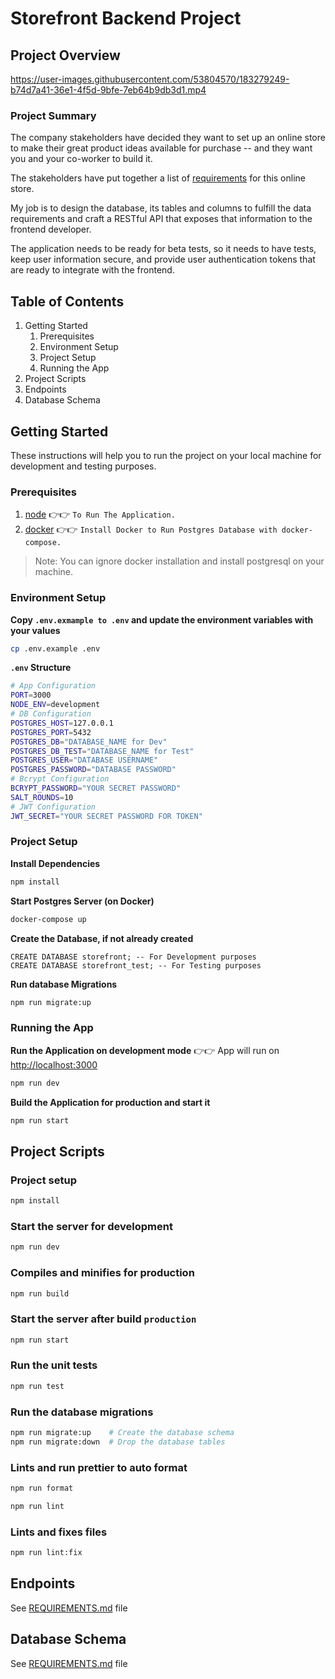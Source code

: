 # Storefront Backend Project

## Project Overview

https://user-images.githubusercontent.com/53804570/183279249-b74d7a41-36e1-4f5d-9bfe-7eb64b9db3d1.mp4

### Project Summary

The company stakeholders have decided they want to set up an online store to make their great product ideas available
for purchase -- and they want you and your co-worker to build it.

The stakeholders have put together a list of [requirements](REQUIREMENTS.md) for this online store.

My job is to design the database, its tables and columns to fulfill the data requirements and craft a RESTful API that
exposes that information to the frontend developer.

The application needs to be ready for beta tests, so it needs to have tests, keep user information secure, and provide
user authentication tokens that are ready to integrate with the frontend.

## Table of Contents

1. Getting Started
    1. Prerequisites
    2. Environment Setup
    3. Project Setup
    4. Running the App
2. Project Scripts
3. Endpoints
4. Database Schema

## Getting Started

These instructions will help you to run the project on your local machine for development and testing
purposes.

### Prerequisites

1. [node](https://nodejs.org/en/)  👉👉  ``To Run The Application.``
2. [docker](https://www.docker.com/products/docker-desktop/)
   👉👉  ``Install Docker to Run Postgres Database with docker-compose.``

> Note: You can ignore docker installation and install postgresql on your machine.

### Environment Setup

**Copy ``.env.exmample to .env`` and update the environment variables with your values**

```bash
cp .env.example .env
```

**``.env`` Structure**

```bash
# App Configuration
PORT=3000
NODE_ENV=development
# DB Configuration
POSTGRES_HOST=127.0.0.1
POSTGRES_PORT=5432
POSTGRES_DB="DATABASE_NAME for Dev"
POSTGRES_DB_TEST="DATABASE_NAME for Test"
POSTGRES_USER="DATABASE USERNAME"
POSTGRES_PASSWORD="DATABASE PASSWORD"
# Bcrypt Configuration
BCRYPT_PASSWORD="YOUR SECRET PASSWORD"
SALT_ROUNDS=10
# JWT Configuration
JWT_SECRET="YOUR SECRET PASSWORD FOR TOKEN"
```

### Project Setup

**Install Dependencies**

```bash
npm install
```

**Start Postgres Server (on Docker)**

```bash
docker-compose up
```

**Create the Database, if not already created**

```postgresql
CREATE DATABASE storefront; -- For Development purposes
CREATE DATABASE storefront_test; -- For Testing purposes
```

**Run database Migrations**

```bash
npm run migrate:up
```

### Running the App

**Run the Application on development mode** 👉👉 App will run on [http://localhost:3000](http://localhost:3000)

```bash
npm run dev
```

**Build the Application for production and start it**

```bash
npm run start
```

## Project Scripts

### Project setup

```bash
npm install
```

### Start the server for development

```bash
npm run dev
```

### Compiles and minifies for production

```bash
npm run build
```

### Start the server after build `production`

```bash
npm run start
```

### Run the unit tests

```bash
npm run test
```

### Run the database migrations

```bash
npm run migrate:up    # Create the database schema
npm run migrate:down  # Drop the database tables
```

### Lints and run prettier to auto format

```bash
npm run format
```

```bash
npm run lint
```

### Lints and fixes files

```bash
npm run lint:fix
```

## Endpoints

See [REQUIREMENTS.md](REQUIREMENTS.md) file

## Database Schema

See [REQUIREMENTS.md](REQUIREMENTS.md) file
